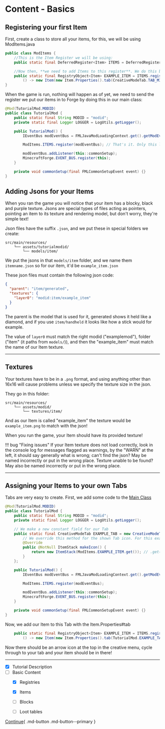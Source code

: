 # Content - Basics
## Registering your first Item

First, create a class to store all your items, for this, we will be using ModItems.java

```java
public class ModItems {
    //This is the Item Register we will be using:
    public static final DeferredRegister<Item> ITEMS = DeferredRegister.create(ForgeRegistries.ITEMS, TutorialMod.MODID);

    //Now then, **we need to add Items to this register**. We do this by making a RegistryObject that fits the requirements of the register we put it into:
    public static final RegistryObject<Item> EXAMPLE_ITEM = ITEMS.register("example_item",
        () -> new Item(new Item.Properties().tab(CreativeModeTab.TAB_MISC)));
}
```

When the game is run, nothing will happen as of yet, we need to send the register we put our items in to Forge by doing this in our main class:
```java
@Mod(TutorialMod.MODID)
public class TutorialMod {
    public static final String MODID = "modid";
    private static final Logger LOGGER = LogUtils.getLogger();

    public TutorialMod() {
        IEventBus modEventBus = FMLJavaModLoadingContext.get().getModEventBus();

        ModItems.ITEMS.register(modEventBus); // That's it. Only this line is added here. Quite simple, yes?

        modEventBus.addListener(this::commonSetup);
        MinecraftForge.EVENT_BUS.register(this);
    }

    private void commonSetup(final FMLCommonSetupEvent event) {}
}
```

## Adding Jsons for your Items

When you ran the game you will notice that your item has a blocky, black and purple texture. Jsons are special types of files acting as pointers, pointing an item to its texture and rendering model, but don't worry, they're simple text!

Json files have the suffix `.json`, and we put these in special folders we create:
```
src/main/resources/
    └── assets/tutorialmodid/
        └── models/item/
```

We put the jsons in that `models/item` folder, and we name them `itemname.json` so for our item, it'd be `example_item.json`

These json files must contain the following json code:
```json
{
  "parent": "item/generated",
  "textures": {
    "layer0": "modid:item/example_item"
  }
}
```

The parent is the model that is used for it, generated shows it held like a diamond, and if you use `item/handheld` it looks like how a stick would for example.

The value of `layer0` must match the right modid ("examplemod"), folder ("item" (it paths from `models/`)), and then the "example_item" must match the name of our Item texture.

---

## Textures

Your textures have to be in a `.png` format, and using anything other than 16x16 will cause problems unless we specify the texture size in the json.

They go in this folder:
```
src/main/resources/
    └── assets/modid/
        └── textures/item/
```

And as our Item is called "example_item" the texture would be `example_item.png` to match with the json!

When you run the game, your Item should have its provided texture!

!!! bug "Fixing issues"
    If your Item texture does not load correctly, look in the console log for messages flagged as warnings, by the "WARN" at the left, it should say generally what is wrong; can't find the json? May be named incorrectly or put in the wrong place. Texture unable to be found? May also be named incorrectly or put in the wrong place.

---

## Assigning your Items to your own Tabs

Tabs are very easy to create. First, we add some code to the [Main Class](../setup/configuration/main-class.md)

```java
@Mod(TutorialMod.MODID)
public class TutorialMod {
    public static final String MODID = "modid";
    private static final Logger LOGGER = LogUtils.getLogger();

    // We make a new constant field for our Tab
    public static final CreativeModeTab EXAMPLE_TAB = new CreativeModeTab("tutorialtab") {
        // We override this method for the shown Tab icon. For this example, we are using our item. You can also use vanilla ones.
        @Override
        public @NotNull ItemStack makeIcon() {
            return new ItemStack(ModItems.EXAMPLE_ITEM.get()); // .get() is only for Registry Objects (modded only)
        }
    };

    public TutorialMod() {
        IEventBus modEventBus = FMLJavaModLoadingContext.get().getModEventBus();

        ModItems.ITEMS.register(modEventBus);

        modEventBus.addListener(this::commonSetup);
        MinecraftForge.EVENT_BUS.register(this);
    }

    private void commonSetup(final FMLCommonSetupEvent event) {}
}
```

Now, we add our Item to this Tab with the Item.Properties#tab
```java
    public static final RegistryObject<Item> EXAMPLE_ITEM = ITEMS.register("example_item",
        () -> new Item(new Item.Properties().tab(TutorialMod.EXAMPLE_TAB)));
```

Now there should be an arrow icon at the top in the creative menu, cycle through to your tab and your item should be in there!

---

- [x] Tutorial Description
- [ ] Basic Content
    * [x] Registries
    * [x] Items
    * [ ] Blocks
    * [ ] Loot tables


[Continue](blocks.md){ .md-button .md-button--primary }